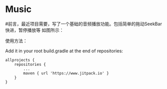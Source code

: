 # Music
#前言，最近项目需要，写了一个基础的音频播放功能。包括简单的拖动SeekBar快进，暂停播放等
如图所示：

使用方法：

Add it in your root build.gradle at the end of repositories:
```
allprojects {
	repositories {
		...
		maven { url 'https://www.jitpack.io' }
	}
}
```
